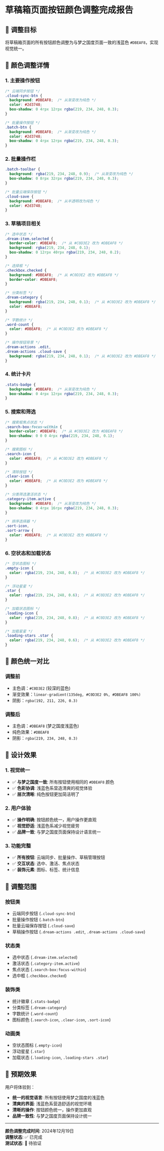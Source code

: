 # 草稿箱页面按钮颜色调整完成报告

## 🎯 **调整目标**
将草稿箱页面的所有按钮颜色调整为与梦之国度页面一致的浅蓝色 `#DBEAF8`，实现视觉统一。

## 🎨 **颜色调整详情**

### **1. 主要操作按钮**
```css
/* 云端同步按钮 */
.cloud-sync-btn {
  background: #DBEAF8;  /* 从渐变改为纯色 */
  color: #2d3748;
  box-shadow: 0 4rpx 12rpx rgba(219, 234, 248, 0.3);
}

/* 批量操作按钮 */
.batch-btn {
  background: #DBEAF8;  /* 从渐变改为纯色 */
  color: #2d3748;
  box-shadow: 0 4rpx 12rpx rgba(219, 234, 248, 0.3);
}
```

### **2. 批量操作栏**
```css
.batch-toolbar {
  background: rgba(219, 234, 248, 0.9);  /* 从渐变改为纯色 */
  box-shadow: 0 8rpx 32rpx rgba(219, 234, 248, 0.3);
}

/* 批量云端保存按钮 */
.cloud-save {
  background: #DBEAF8;  /* 从半透明改为纯色 */
  color: #2d3748;
}
```

### **3. 草稿项目相关**
```css
/* 选中状态 */
.dream-item.selected {
  border-color: #DBEAF8;  /* 从 #C0D3E2 改为 #DBEAF8 */
  background: rgba(219, 234, 248, 0.1);
  box-shadow: 0 12rpx 40rpx rgba(219, 234, 248, 0.2);
}

/* 选择框 */
.checkbox.checked {
  background: #DBEAF8;  /* 从 #C0D3E2 改为 #DBEAF8 */
  border-color: #DBEAF8;
}

/* 分类标签 */
.dream-category {
  background: rgba(219, 234, 248, 0.1);  /* 从 #C0D3E2 改为 #DBEAF8 */
  color: #DBEAF8;
}

/* 字数统计 */
.word-count {
  color: #DBEAF8;  /* 从 #C0D3E2 改为 #DBEAF8 */
}

/* 操作按钮背景 */
.dream-actions .edit,
.dream-actions .cloud-save {
  background: rgba(219, 234, 248, 0.1);  /* 从 #C0D3E2 改为 #DBEAF8 */
}
```

### **4. 统计卡片**
```css
.stats-badge {
  background: #DBEAF8;  /* 从渐变改为纯色 */
  box-shadow: 0 4rpx 12rpx rgba(219, 234, 248, 0.3);
}
```

### **5. 搜索和筛选**
```css
/* 搜索框焦点状态 */
.search-box:focus-within {
  border-color: #DBEAF8;  /* 从 #C0D3E2 改为 #DBEAF8 */
  box-shadow: 0 0 0 4rpx rgba(219, 234, 248, 0.1);
}

/* 搜索图标 */
.search-icon {
  color: #DBEAF8;  /* 从 #C0D3E2 改为 #DBEAF8 */
}

/* 清除按钮 */
.clear-icon {
  color: #DBEAF8;  /* 从 #C0D3E2 改为 #DBEAF8 */
}

/* 分类筛选激活状态 */
.category-item.active {
  background: #DBEAF8;  /* 从渐变改为纯色 */
  box-shadow: 0 4rpx 16rpx rgba(219, 234, 248, 0.3);
}

/* 排序选择器 */
.sort-icon,
.sort-arrow {
  color: #DBEAF8;  /* 从 #C0D3E2 改为 #DBEAF8 */
}
```

### **6. 空状态和加载状态**
```css
/* 空状态图标 */
.empty-icon {
  color: rgba(219, 234, 248, 0.8);  /* 从 #C0D3E2 改为 #DBEAF8 */
}

/* 浮动星星 */
.star {
  color: rgba(219, 234, 248, 0.6);  /* 从 #C0D3E2 改为 #DBEAF8 */
}

/* 加载状态图标 */
.loading-icon {
  color: rgba(219, 234, 248, 0.8);  /* 从 #C0D3E2 改为 #DBEAF8 */
}

/* 加载星星 */
.loading-stars .star {
  color: rgba(219, 234, 248, 0.6);  /* 从 #C0D3E2 改为 #DBEAF8 */
}
```

## 🔄 **颜色统一对比**

### **调整前**
- 主色调：`#C0D3E2` (较深的蓝色)
- 渐变效果：`linear-gradient(135deg, #C0D3E2 0%, #DBEAF8 100%)`
- 阴影：`rgba(192, 211, 226, 0.3)`

### **调整后**
- 主色调：`#DBEAF8` (梦之国度浅蓝色)
- 纯色效果：`#DBEAF8`
- 阴影：`rgba(219, 234, 248, 0.3)`

## 🎯 **设计效果**

### **1. 视觉统一**
- ✅ **与梦之国度一致**: 所有按钮使用相同的 `#DBEAF8` 颜色
- ✅ **色彩协调**: 浅蓝色系营造清爽的视觉体验
- ✅ **层次清晰**: 纯色按钮更加简洁明了

### **2. 用户体验**
- ✅ **操作明确**: 按钮颜色统一，用户操作更直观
- ✅ **视觉舒适**: 浅蓝色系减少视觉疲劳
- ✅ **品牌一致**: 与梦之国度页面保持设计语言统一

### **3. 功能完整**
- ✅ **所有按钮**: 云端同步、批量操作、草稿管理按钮
- ✅ **交互状态**: 选中、激活、焦点状态
- ✅ **装饰元素**: 图标、标签、统计信息

## 📱 **调整范围**

### **按钮类**
- 云端同步按钮 (`.cloud-sync-btn`)
- 批量操作按钮 (`.batch-btn`)
- 批量云端保存按钮 (`.cloud-save`)
- 草稿操作按钮 (`.dream-actions .edit`, `.dream-actions .cloud-save`)

### **状态类**
- 选中状态 (`.dream-item.selected`)
- 激活状态 (`.category-item.active`)
- 焦点状态 (`.search-box:focus-within`)
- 选中框 (`.checkbox.checked`)

### **装饰类**
- 统计徽章 (`.stats-badge`)
- 分类标签 (`.dream-category`)
- 字数统计 (`.word-count`)
- 图标颜色 (`.search-icon`, `.clear-icon`, `.sort-icon`)

### **动画类**
- 空状态图标 (`.empty-icon`)
- 浮动星星 (`.star`)
- 加载状态 (`.loading-icon`, `.loading-stars .star`)

## 🎉 **预期效果**

用户将体验到：
- **统一的视觉语言**: 所有按钮使用梦之国度的浅蓝色
- **清爽的界面**: 浅蓝色系营造舒适的视觉环境
- **清晰的操作**: 按钮颜色统一，操作更加直观
- **品牌一致性**: 与梦之国度页面保持设计统一

---

**颜色调整完成时间**: 2024年12月19日  
**调整状态**: ✅ 已完成  
**测试状态**: 🔄 待验证
